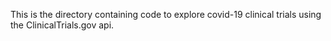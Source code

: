 This is the directory containing code to explore covid-19 clinical trials using the ClinicalTrials.gov api.
